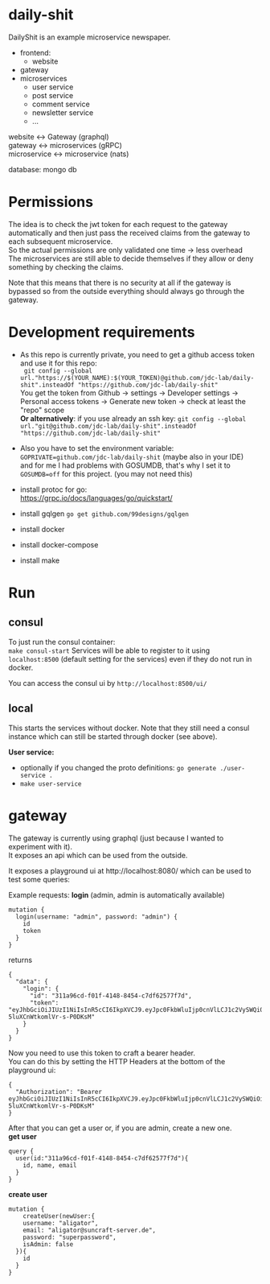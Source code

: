 # daily-shit
DailyShit is an example microservice newspaper.

* frontend:
    * website
* gateway
* microservices
    * user service
    * post service
    * comment service
    * newsletter service
    * ...
    
website <-> Gateway (graphql)  
gateway <-> microservices (gRPC)  
microservice <-> microservice (nats) 

database: mongo db

# Permissions

The idea is to check the jwt token for each request to the gateway automatically
and then just pass the received claims from the gateway to each subsequent microservice.  
So the actual permissions are only validated one time -> less overhead  
The microservices are still able to decide themselves if they allow or deny something
by checking the claims.

Note that this means that there is no security at all if the gateway is bypassed
so from the outside everything should always go through the gateway.

# Development requirements

* As this repo is currently private, you need to get a github access token and use it for this repo:  
` git config --global url."https://$(YOUR_NAME):$(YOUR_TOKEN)@github.com/jdc-lab/daily-shit".insteadOf "https://github.com/jdc-lab/daily-shit"`  
You get the token from Github -> settings -> Developer settings -> Personal access tokens -> Generate new token -> check at least the "repo" scope  
__Or alternatively__: if you use already an ssh key:
`git config --global url."git@github.com/jdc-lab/daily-shit".insteadOf "https://github.com/jdc-lab/daily-shit"`
* Also you have to set the environment variable:  
`GOPRIVATE=github.com/jdc-lab/daily-shit` (maybe also in your IDE)  
and for me I had problems with GOSUMDB, that's why I set it to `GOSUMDB=off` for this project. (you may not need this)

* install protoc for go:  
https://grpc.io/docs/languages/go/quickstart/
* install gqlgen `go get github.com/99designs/gqlgen`
* install docker
* install docker-compose
* install make

# Run
## consul
To just run the consul container:  
`make consul-start` 
Services will be able to register to it using `localhost:8500` (default setting for the services) even if they do not run in docker.  

You can access the consul ui by `http://localhost:8500/ui/`

## local
This starts the services without docker. Note that they still need a consul instance which can still be started through docker (see above).  

__User service:__
* optionally if you changed the proto definitions: `go generate ./user-service .`   
* `make user-service`  

# gateway

The gateway is currently using graphql (just because I wanted to experiment with it).  
It exposes an api which can be used from the outside.

It exposes a playground ui at http://localhost:8080/ which can be used to test some queries:

Example requests:
__login__ (admin, admin is automatically available)
```
mutation {
  login(username: "admin", password: "admin") {
    id
    token
  }
}
```
returns  
```
{
  "data": {
    "login": {
      "id": "311a96cd-f01f-4148-8454-c7df62577f7d",
      "token": "eyJhbGciOiJIUzI1NiIsInR5cCI6IkpXVCJ9.eyJpc0FkbWluIjp0cnVlLCJ1c2VySWQiOiIzMTFhOTZjZC1mMDFmLTQxNDgtODQ1NC1jN2RmNjI1NzdmN2QiLCJleHBpcmVzIjoxNjAzMTM5MTIyfQ.IMPTE6RmGDIrLX56UQ7-5luXCnWtkomlVr-s-P0DKsM"
    }
  }
}
```

Now you need to use this token to craft a bearer header.   
You can do this by setting the HTTP Headers at the bottom of the playground ui:
```
{
  "Authorization": "Bearer eyJhbGciOiJIUzI1NiIsInR5cCI6IkpXVCJ9.eyJpc0FkbWluIjp0cnVlLCJ1c2VySWQiOiIzMTFhOTZjZC1mMDFmLTQxNDgtODQ1NC1jN2RmNjI1NzdmN2QiLCJleHBpcmVzIjoxNjAzMTM5MTIyfQ.IMPTE6RmGDIrLX56UQ7-5luXCnWtkomlVr-s-P0DKsM"
}
```

After that you can get a user or, if you are admin, create a new one.  
__get user__
```
query {
  user(id:"311a96cd-f01f-4148-8454-c7df62577f7d"){
    id, name, email
  }
}
```

__create user__
```
mutation {
 	createUser(newUser:{
    username: "aligator",
    email: "aligator@suncraft-server.de",
    password: "superpassword",
    isAdmin: false
  }){
    id
  }
}
```